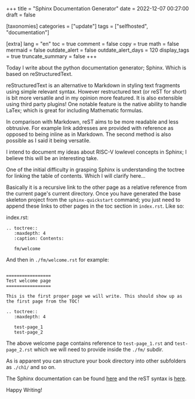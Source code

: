+++
title = "Sphinx Documentation Generator"
date = 2022-12-07 00:27:00
draft = false

[taxonomies]
categories = ["update"]
tags = ["selfhosted", "documentation"]

[extra]
lang = "en"
toc = true
comment = false
copy = true
math = false
mermaid = false
outdate_alert = false
outdate_alert_days = 120
display_tags = true
truncate_summary = false
+++

Today I write about the python documentation generator; Sphinx. Which is based on reStructuredText.

reStructuredText is an alternative to Markdown in styling text fragments using simple relevant syntax. However restructured text (or reST for short) is bit more versatile and in my opinion more featured. It is also extensible using third party plugins! One notable feature is the native ability to handle LaTex; which is great for including Mathematic formulas.

In comparison with Markdown, reST aims to be more readable and less obtrusive. For example link addresses are provided with reference as opposed to being inline as in Markdown. The second method is also possible as I said it being versatile.

I intend to document my ideas about RISC-V lowlevel concepts in Sphinx; I believe this will be an interesting take.

One of the initial difficulty in grasping Sphinx is understanding the toctree for linking the table of contents. Which I will clarify here...

Basically it is a recursive link to the other page as a relative reference from the current page's current directory. Once you have generated the base skeleton project from the `sphinx-quickstart` command; you just need to append these links to other pages in the toc section in `index.rst`. Like so:

index.rst:
```
.. toctree::
   :maxdepth: 4
   :caption: Contents:

   fm/welcome
```
And then in `./fm/welcome.rst` for example:
```

=================
Test welcome page
=================

This is the first proper page we will write. This should show up as the first page from the TOC!

.. toctree::
   :maxdepth: 4

   test-page_1
   test-page_2
```


The above welcome page contains reference to `test-page_1.rst` and `test-page_2.rst` which we will need to provide inside the `./fm/` subdir.

As is apparent you can structure your book directory into other subfolders as `./ch1/` and so on.

The Sphinx documentation can be found [here](https://www.sphinx-doc.org/en/master/) and the reST syntax is [here](https://docutils.sourceforge.io/docs/user/rst/quickstart.html).


Happy Writing!
